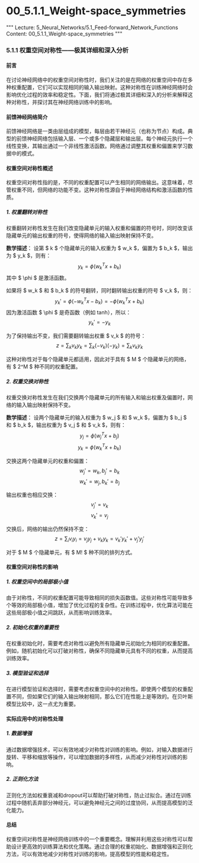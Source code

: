 # 00_5.1.1_Weight-space_symmetries

"""
Lecture: 5_Neural_Networks/5.1_Feed-forward_Network_Functions
Content: 00_5.1.1_Weight-space_symmetries
"""

### 5.1.1 权重空间对称性——极其详细和深入分析

#### 前言

在讨论神经网络中的权重空间对称性时，我们关注的是在网络的权重空间中存在多种权重配置，它们可以实现相同的输入输出映射。这种对称性在训练神经网络时会影响优化过程的效率和稳定性。下面，我们将通过极其详细和深入的分析来解释这种对称性，并探讨其在神经网络训练中的影响。

#### 前馈神经网络简介

前馈神经网络是一类由层组成的模型，每层由若干神经元（也称为节点）构成。典型的前馈神经网络包括输入层、一个或多个隐藏层和输出层。每个神经元执行一个线性变换，其输出通过一个非线性激活函数。网络通过调整其权重和偏置来学习数据中的模式。

#### 权重空间对称性概述

权重空间对称性指的是，不同的权重配置可以产生相同的网络输出。这意味着，尽管权重不同，但网络的功能不变。这种对称性源自于神经网络结构和激活函数的性质。

##### 1. 权重翻转对称性

权重翻转对称性发生在我们改变隐藏单元的输入权重和偏置的符号时，同时改变该隐藏单元的输出权重的符号，使得网络的输入输出映射保持不变。

**数学描述**：
设第 $ k $ 个隐藏单元的输入权重为 $ w_k $，偏置为 $ b_k $，输出为 $ y_k $，则有：
$$ y_k = \phi(w_k^T x + b_k) $$
其中 $ \phi $ 是激活函数。

如果将 $ w_k $ 和 $ b_k $ 的符号翻转，同时翻转输出权重的符号 $ v_k $，则：
$$ y_k' = \phi(-w_k^T x - b_k) = -\phi(w_k^T x + b_k) $$
因为激活函数 $ \phi $ 是奇函数（例如 tanh），所以：
$$ y_k' = -y_k $$

为了保持输出不变，我们需要翻转输出权重 $ v_k $ 的符号：
$$ z = \sum_k v_k y_k = \sum_k (-v_k) (-y_k) = \sum_k v_k y_k $$

这种对称性对于每个隐藏单元都适用，因此对于具有 $ M $ 个隐藏单元的网络，有 $ 2^M $ 种不同的权重配置。

##### 2. 权重交换对称性

权重交换对称性发生在我们交换两个隐藏单元的所有输入和输出权重及偏置时，网络的输入输出映射保持不变。

**数学描述**：
设两个隐藏单元的输入权重为 $ w_j $ 和 $ w_k $，偏置为 $ b_j $ 和 $ b_k $，输出权重为 $ v_j $ 和 $ v_k $，则有：
$$ y_j = \phi(w_j^T x + b_j) $$
$$ y_k = \phi(w_k^T x + b_k) $$

交换这两个隐藏单元的权重和偏置：
$$ w_j' = w_k, b_j' = b_k $$
$$ w_k' = w_j, b_k' = b_j $$

输出权重也相应交换：
$$ v_j' = v_k $$
$$ v_k' = v_j $$

交换后，网络的输出仍然保持不变：
$$ z = \sum_i v_i y_i = v_j y_j + v_k y_k = v_k' y_k' + v_j' y_j' $$

对于 $ M $ 个隐藏单元，有 $ M! $ 种不同的排列方式。

#### 权重空间对称性的影响

##### 1. 权重空间中的局部极小值

由于对称性，不同的权重配置可能导致相同的损失函数值。这些对称性可能导致多个等效的局部极小值，增加了优化过程的复杂性。在训练过程中，优化算法可能在这些局部极小值之间跳跃，从而影响训练效率。

##### 2. 初始化权重的重要性

在权重初始化时，需要考虑对称性以避免所有隐藏单元初始化为相同的权重配置。例如，随机初始化可以打破对称性，确保不同隐藏单元具有不同的权重，从而提高训练效率。

##### 3. 模型验证和选择

在进行模型验证和选择时，需要考虑权重空间中的对称性。即使两个模型的权重配置不同，但如果它们的输入输出映射相同，那么它们在性能上是等效的。在贝叶斯模型比较中，这一点尤为重要。

#### 实际应用中的对称性处理

##### 1. 数据增强

通过数据增强技术，可以有效地减少对称性对训练的影响。例如，对输入数据进行旋转、平移和缩放等操作，可以增加数据的多样性，从而减少对称性对训练的影响。

##### 2. 正则化方法

正则化方法如权重衰减和dropout可以帮助打破对称性，防止过拟合。通过在训练过程中随机丢弃部分神经元，可以避免神经元之间的过度协同，从而提高模型的泛化能力。

#### 总结

权重空间对称性是神经网络训练中的一个重要概念。理解并利用这些对称性可以帮助设计更高效的训练算法和优化策略。通过合理的权重初始化、数据增强和正则化方法，可以有效地减少对称性对训练的影响，提高模型的性能和稳定性。